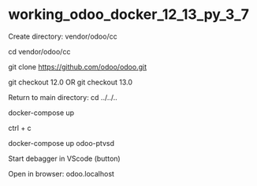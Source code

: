 # working_odoo_docker_12_13_py_3_7
Create directory: vendor/odoo/cc

cd vendor/odoo/cc

git clone https://github.com/odoo/odoo.git

git checkout 12.0 OR git checkout 13.0

Return to main directory: cd ../../..

docker-compose up

ctrl + c

docker-compose up odoo-ptvsd

Start debagger in VScode (button)

Open in browser: odoo.localhost
